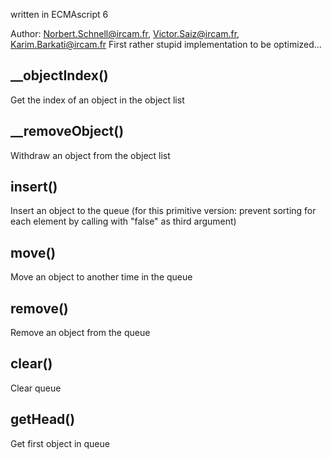 

<!-- Start ./src/index.js -->

written in ECMAscript 6

Author: Norbert.Schnell@ircam.fr, Victor.Saiz@ircam.fr, Karim.Barkati@ircam.fr 
First rather stupid implementation to be optimized...

## __objectIndex()

Get the index of an object in the object list

## __removeObject()

Withdraw an object from the object list

## insert()

Insert an object to the queue
(for this primitive version: prevent sorting for each element by calling with "false" as third argument)

## move()

Move an object to another time in the queue

## remove()

Remove an object from the queue

## clear()

Clear queue

## getHead()

Get first object in queue

<!-- End ./src/index.js -->

